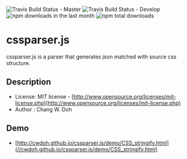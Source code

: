 ![Travis Build Status - Master](https://img.shields.io/travis/cwdoh/cssparser.js/master.svg)
![Travis Build Status - Develop](https://img.shields.io/travis/cwdoh/cssparser.js/develop.svg)
![npm downloads in the last month](https://img.shields.io/npm/dm/cssparser.svg)
![npm total downloads](https://img.shields.io/npm/dt/cssparser.svg)

cssparser.js
======

cssparser.js is a parser that generates json matched with source css structure.

## Description

* License: MIT license - [http://www.opensource.org/licenses/mit-license.php](http://www.opensource.org/licenses/mit-license.php)
* Author : Chang W. Doh

## Demo

* [http://cwdoh.github.io/cssparser.js/demo/CSS_stringify.html](//cwdoh.github.io/cssparser.js/demo/CSS_stringify.html)

